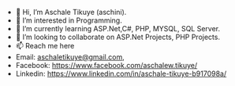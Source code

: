- 👋 Hi, I’m Aschale Tikuye (aschini).
- 👀 I’m interested in Programming.
- 🌱 I’m currently learning ASP.Net,C#, PHP, MYSQL, SQL Server.
- 💞️ I’m looking to collaborate on ASP.Net Projects, PHP Projects.
- 📫 Reach me here 
- Email: aschaletikuye@gmail.com,
- Facebook: https://www.facebook.com/aschalew.tikuye/
- Linkedin: https://www.linkedin.com/in/aschale-tikuye-b917098a/

<!---
aschini/aschini is a ✨ special ✨ repository because its `README.md` (this file) appears on your GitHub profile.
You can click the Preview link to take a look at your changes.
--->

